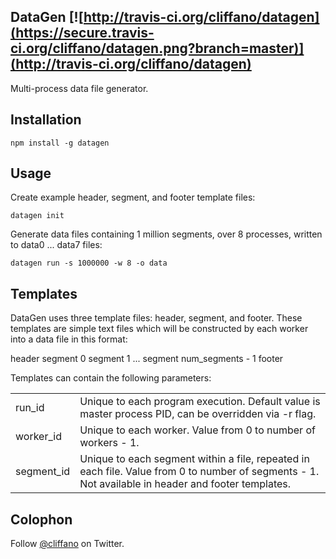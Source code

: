 DataGen [![http://travis-ci.org/cliffano/datagen](https://secure.travis-ci.org/cliffano/datagen.png?branch=master)](http://travis-ci.org/cliffano/datagen)
-----------

Multi-process data file generator.

Installation
------------

    npm install -g datagen 

Usage
-----

Create example header, segment, and footer template files:

    datagen init

Generate data files containing 1 million segments, over 8 processes, written to data0 ... data7 files:

    datagen run -s 1000000 -w 8 -o data

Templates
---------

DataGen uses three template files: header, segment, and footer. These templates are simple text files which will be constructed by each worker into a data file in this format:

header
segment 0
segment 1
...
segment num_segments - 1
footer

Templates can contain the following parameters:

<table>
<tr><td>run_id</td><td>Unique to each program execution. Default value is master process PID, can be overridden via -r flag.</td></tr>
<tr><td>worker_id</td><td>Unique to each worker. Value from 0 to number of workers - 1.</td></tr>
<tr><td>segment_id</td><td>Unique to each segment within a file, repeated in each file. Value from 0 to number of segments - 1. Not available in header and footer templates.</td></tr>
</table>

Colophon
--------

Follow [@cliffano](http://twitter.com/cliffano) on Twitter.
 